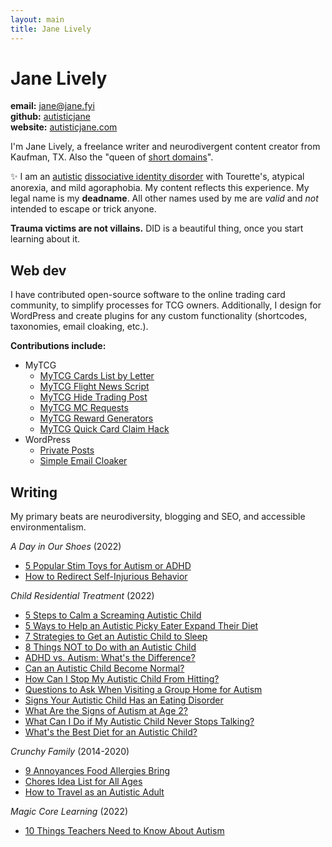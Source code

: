 ```yaml
---
layout: main
title: Jane Lively
---
```

# Jane Lively

**email:** [&#106;&#97;&#110;&#101;&#64;&#106;&#97;&#110;&#101;&#46;&#102;&#121;&#105;](&#109;&#97;&#105;&#108;&#116;&#111;&#58;&#106;&#97;&#110;&#101;&#64;&#106;&#97;&#110;&#101;&#46;&#102;&#121;&#105;)<br />
**github:** [autisticjane](https://github.com/autisticjane/)<br />
**website:** [autisticjane.com](https://autisticjane.com)

I'm Jane Lively, a freelance writer and neurodivergent content creator from Kaufman, TX. Also the "queen of [short domains](/domains/)".

✨ I am an [autistic](//autisticjane.com/tag/autism/) [dissociative identity disorder](//autisticjane.com/tag/did/) with Tourette's, atypical anorexia, and mild agoraphobia. My content reflects this experience. My legal name is my **deadname**. All other names used by me are *valid* and *not* intended to escape or trick anyone.

**Trauma victims are not villains.** DID is a beautiful thing, once you start learning about it.

## Web dev
I have contributed open-source software to the online trading card community, to simplify processes for TCG owners. Additionally, I design for WordPress and create plugins for any custom functionality (shortcodes, taxonomies, email cloaking, etc.).

**Contributions include:**
* MyTCG
  * [MyTCG Cards List by Letter](https://github.com/autisticjane/mytcg-cards-by-letter)
  * [MyTCG Flight News Script](https://github.com/autisticjane/mytcgflight-1.2.2-final)
  * [MyTCG Hide Trading Post](https://github.com/autisticjane/mytcg_hide-tpost)
  * [MyTCG MC Requests](https://github.com/autisticjane/mc-requests)
  * [MyTCG Reward Generators](https://github.com/autisticjane/mytcg-rewards-gens)
  * [MyTCG Quick Card Claim Hack](https://github.com/autisticjane/quick-card-claim-hack)
* WordPress
  * [Private Posts](https://github.com/autisticjane/autj-wp-privateposts)
  * [Simple Email Cloaker](https://github.com/autisticjane/autj-cloak-email)

## Writing
My primary beats are neurodiversity, blogging and SEO, and accessible environmentalism.

*A Day in Our Shoes* (2022)
* [5 Popular Stim Toys for Autism or ADHD](https://adayinourshoes.com/stim-toys-for-autism/)
* [How to Redirect Self-Injurious Behavior](https://adayinourshoes.com/self-injurious-behavior-autism/)

*Child Residential Treatment* (2022)
* [5 Steps to Calm a Screaming Autistic Child](https://childresidentialtreatment.com/calm-screaming-autistic-child/)
* [5 Ways to Help an Autistic Picky Eater Expand Their Diet](https://childresidentialtreatment.com/autistic-picky-eater/)
* [7 Strategies to Get an Autistic Child to Sleep](https://childresidentialtreatment.com/autistic-child-sleep/)
* [8 Things NOT to Do with an Autistic Child](https://childresidentialtreatment.com/things-not-do-autistic-child/)
* [ADHD vs. Autism: What's the Difference?](https://childresidentialtreatment.com/adhd-autism/)
* [Can an Autistic Child Become Normal?](https://childresidentialtreatment.com/autistic-child-normal/)
* [How Can I Stop My Autistic Child From Hitting?](https://childresidentialtreatment.com/autism-child-hitting/)
* [Questions to Ask When Visiting a Group Home for Autism](https://childresidentialtreatment.com/autism-group-home-questions/)
* [Signs Your Autistic Child Has an Eating Disorder](https://childresidentialtreatment.com/autism-eating-disorder/)
* [What Are the Signs of Autism at Age 2?](https://childresidentialtreatment.com/autism-signs-age-2/)
* [What Can I Do if My Autistic Child Never Stops Talking?](https://childresidentialtreatment.com/autism-nonstop-talking/)
* [What's the Best Diet for an Autistic Child?](https://childresidentialtreatment.com/autism-diet/)

*Crunchy Family* (2014-2020)
* [9 Annoyances Food Allergies Bring](http://web.archive.org/web/20210121214332/https://crunchyfamily.com/food-allergy-annoyances/)
* [Chores Idea List for All Ages](http://web.archive.org/web/20210121210424/https://crunchyfamily.com/chore-ideas/)
* [How to Travel as an Autistic Adult](http://web.archive.org/web/20190619220907/https://crunchyfamily.com/travel-autistic-adult/)

*Magic Core Learning* (2022)
* [10 Things Teachers Need to Know About Autism](https://magicorelearning.com/2022/04/10-things-teachers-need-to-know-about-autism.html)
